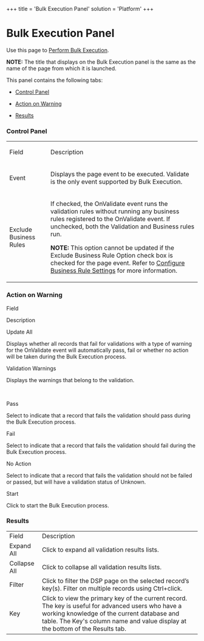 +++
title = 'Bulk Execution Panel'
solution = 'Platform'
+++

# Bulk Execution Panel

<div class="use">

Use this page to [Perform Bulk
Execution](../../Bulk_Exec/Perform_Bulk_Execution.htm).

</div>

**NOTE:** The title that displays on the Bulk Execution panel is the
same as the name of the page from which it is launched.

This panel contains the following tabs:

  - [Control Panel](#Control_Panel)

  - [Action on Warning](#Action_on_Warning)

  - [Results](#Results)

### <span id="Control_Panel"></span>Control Panel

<table>
<tbody>
<tr class="odd">
<td><p>Field</p></td>
<td><p>Description</p></td>
</tr>
<tr class="even">
<td><p>Event</p></td>
<td><p>Displays the page event to be executed. Validate is the only event supported by Bulk Execution.</p></td>
</tr>
<tr class="odd">
<td><p>Exclude Business Rules</p></td>
<td><p>If checked, the OnValidate event runs the validation rules without running any business rules registered to the OnValidate event. If unchecked, both the Validation and Business rules run.</p>
<p><strong>NOTE:</strong> This option cannot be updated if the Exclude Business Rule Option check box is checked for the page event. Refer to <a href="../Use_Cases/Configure_Business_Rule_Settings.htm">Configure Business Rule Settings</a> for more information.</p></td>
</tr>
</tbody>
</table>

### <span id="Action_on_Warning"></span>Action on Warning

Field

Description

Update All

Displays whether all records that fail for validations with a type of
warning for the OnValidate event will automatically pass, fail or
whether no action will be taken during the Bulk Execution process.

Validation Warnings

Displays the warnings that belong to the validation.

 

Pass

Select to indicate that a record that fails the validation should pass
during the Bulk Execution process.

Fail

Select to indicate that a record that fails the validation should fail
during the Bulk Execution process.

No Action

Select to indicate that a record that fails the validation should not be
failed or passed, but will have a validation status of Unknown.

Start

Click to start the Bulk Execution
process.

### <span id="Results"></span>Results

|              |                                                                                                                                                                                                                                     |
| ------------ | ----------------------------------------------------------------------------------------------------------------------------------------------------------------------------------------------------------------------------------- |
| Field        | Description                                                                                                                                                                                                                         |
| Expand All   | Click to expand all validation results lists.                                                                                                                                                                                       |
| Collapse All | Click to collapse all validation results lists.                                                                                                                                                                                     |
| Filter       | Click to filter the DSP page on the selected record’s key(s). Filter on multiple records using Ctrl+click.                                                                                                                          |
| Key          | Click to view the primary key of the current record. The key is useful for advanced users who have a working knowledge of the current database and table. The Key's column name and value display at the bottom of the Results tab. |
